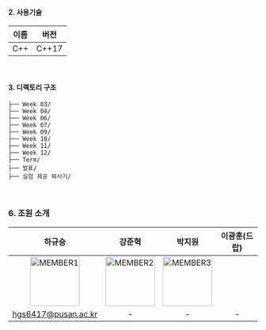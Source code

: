 #### 2. 사용기술
| 이름                  | 버전    |
|:---------------------:|:-------:|
| C++    		| C++17   |
<br/>

#### 3. 디렉토리 구조
```
├── Week 03/
├── Week 04/
├── Week 06/
├── Week 07/
├── Week 09/
├── Week 10/
├── Week 11/
├── Week 12/
├── Term/
├── 발표/
├── 실험 제공 뭐시기/
```
<br/>

### 6. 조원 소개
| 하규승 | 강준혁 | 박지원 | 이광훈(드랍) |
|:-------:|:-------:|:-------:|:-------:|
|<img width="100px" alt="MEMBER1" src="https://avatars.githubusercontent.com/u/174900093?v=4&size=64" /> | <img width="100px" alt="MEMBER2" src="https://github.com/pnuswedu/SW-Hackathon-2024/assets/34933690/fe4e8910-4565-4f3f-9bd1-f135e74cb39d" /> | <img width="100px" alt="MEMBER3" src="https://github.com/pnuswedu/SW-Hackathon-2024/assets/34933690/675d8471-19b9-4abc-bf8a-be426989b318" /> | | <img width="100px" alt="MEMBER4" src="https://github.com/pnuswedu/SW-Hackathon-2024/assets/34933690/675d8471-19b9-4abc-bf8a-be426989b318" /> |
| hgs6417@pusan.ac.kr | - | - | - |
